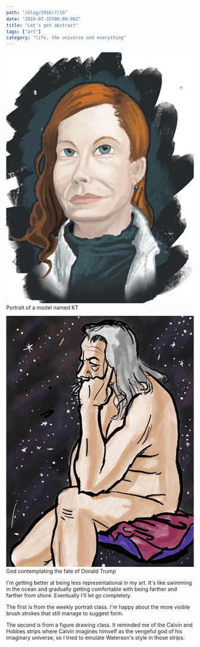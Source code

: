 ```yaml
---
path: "/blog/2018/7/15"
date: "2018-07-15T00:00:00Z"
title: "Let's get abstract"
tags: ["art"]
category: "life, the universe and everything"
---
```


![Portrait of a model named KT](./2018-7-15-portrait.jpg)
Portrait of a model named KT

![God contemplating the fate of Donald Trump](./2018-7-15-figure.jpg)
God contemplating the fate of Donald Trump

I'm getting better at being less representational in my art. It's like swimming in the ocean and gradually getting comfortable with being farther and farther from shore. Eventually I'll let go completely.

The first is from the weekly portrait class. I'm happy about the more visible brush strokes that still manage to suggest form.

The second is from a figure drawing class. It reminded me of the Calvin and Hobbes strips where Calvin imagines himself as the vengeful god of his imaginary universe, so I tried to emulate Waterson's style in those strips.
